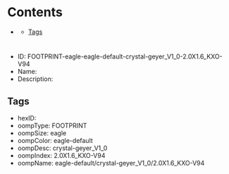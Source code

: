 



Contents
========

* [](#)
	* [Tags](#tags)

# 

- ID: FOOTPRINT-eagle-eagle-default-crystal-geyer_V1_0-2.0X1.6_KXO-V94
- Name: 
- Description: 

## Tags

- hexID: 
- oompType: FOOTPRINT
- oompSize: eagle
- oompColor: eagle-default
- oompDesc: crystal-geyer_V1_0
- oompIndex: 2.0X1.6_KXO-V94
- oompName: eagle-default/crystal-geyer_V1_0/2.0X1.6_KXO-V94
